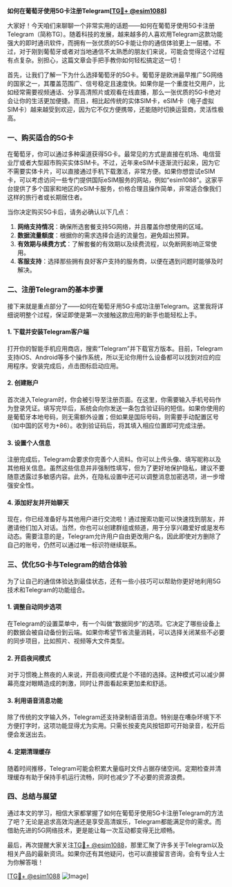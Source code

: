**如何在葡萄牙使用5G卡注册Telegram[[TG💪+ @esim1088](https://t.me/s/esim1088)]**

大家好！今天咱们来聊聊一个非常实用的话题——如何在葡萄牙使用5G卡注册Telegram（简称TG）。随着科技的发展，越来越多的人喜欢用Telegram这款功能强大的即时通讯软件，而拥有一张优质的5G卡能让你的通信体验更上一层楼。不过，对于刚到葡萄牙或者对当地通信不太熟悉的朋友们来说，可能会觉得这个过程有点复杂。别担心，这篇文章会手把手教你如何轻松搞定这一切！

首先，让我们了解一下为什么选择葡萄牙的5G卡。葡萄牙是欧洲最早推广5G网络的国家之一，其覆盖范围广、信号稳定且速度快。如果你是一个重度社交用户，比如经常需要视频通话、分享高清照片或观看在线直播，那么一张优质的5G卡绝对会让你的生活更加便捷。而且，相比起传统的实体SIM卡，eSIM卡（电子虚拟SIM卡）越来越受到欢迎，因为它不仅方便携带，还能随时切换运营商，灵活性极高。

### 一、购买适合的5G卡

在葡萄牙，你可以通过多种渠道获得5G卡。最常见的方式是直接在机场、电信营业厅或者大型超市购买实体SIM卡。不过，近年来eSIM卡逐渐流行起来，因为它不需要实体卡片，可以直接通过手机下载激活，非常方便。如果你想尝试eSIM卡，可以考虑访问一些专门提供国际eSIM服务的网站，例如“esim1088”。这家平台提供了多个国家和地区的eSIM卡服务，价格合理且操作简单，非常适合像我们这样的旅行者或长期居住者。

当你决定购买5G卡后，请务必确认以下几点：
1. **网络支持情况**：确保所选套餐支持5G网络，并且覆盖你想使用的区域。
2. **数据流量额度**：根据你的需求选择合适的流量包，避免超出预算。
3. **有效期与续费方式**：了解套餐的有效期以及续费流程，以免断网影响正常使用。
4. **客服支持**：选择那些拥有良好客户支持的服务商，以便在遇到问题时能够及时解决。

### 二、注册Telegram的基本步骤

接下来就是重点部分了——如何在葡萄牙用5G卡成功注册Telegram。这里我将详细说明整个过程，保证即使是第一次接触这款应用的新手也能轻松上手。

#### 1. 下载并安装Telegram客户端

打开你的智能手机应用商店，搜索“Telegram”并下载官方版本。目前，Telegram支持iOS、Android等多个操作系统，所以无论你用什么设备都可以找到对应的应用程序。安装完成后，点击图标启动应用。

#### 2. 创建账户

首次进入Telegram时，你会被引导至注册页面。在这里，你需要输入手机号码作为登录凭证。填写完毕后，系统会向你发送一条包含验证码的短信。如果你使用的是葡萄牙本地号码，则无需额外设置；但如果是国际号码，则需要手动配置区号（如中国的区号为+86）。收到验证码后，将其填入相应位置即可完成注册。

#### 3. 设置个人信息

注册完成后，Telegram会要求你完善个人资料。你可以上传头像、填写昵称以及其他相关信息。虽然这些信息并非强制性填写，但为了更好地保护隐私，建议不要随意透露过多敏感内容。此外，在隐私设置中还可以调整消息加密选项，进一步增强安全性。

#### 4. 添加好友并开始聊天

现在，你已经准备好与其他用户进行交流啦！通过搜索功能可以快速找到朋友，并邀请他们加入对话。当然，你也可以创建群组或频道，用于分享兴趣爱好或是发布动态。需要注意的是，Telegram允许用户自由更改用户名，因此即使对方删除了自己的账号，仍然可以通过唯一标识符继续联系。

### 三、优化5G卡与Telegram的结合体验

为了让自己的通信体验达到最佳状态，还有一些小技巧可以帮助你更好地利用5G技术和Telegram的功能组合。

#### 1. 调整自动同步选项

在Telegram的设置菜单中，有一个叫做“数据同步”的选项。它决定了哪些设备上的数据会被自动备份到云端。如果你希望节省流量消耗，可以选择关闭某些不必要的同步项目，比如照片、视频等大文件类型。

#### 2. 开启夜间模式

对于习惯晚上熬夜的人来说，开启夜间模式是个不错的选择。这种模式可以减少屏幕亮度对眼睛造成的刺激，同时让界面看起来更加柔和舒适。

#### 3. 利用语音消息功能

除了传统的文字输入外，Telegram还支持录制语音消息。特别是在嘈杂环境下不方便打字时，这项功能显得尤为实用。只需长按麦克风按钮即可开始录音，松开后便会发送出去。

#### 4. 定期清理缓存

随着时间推移，Telegram可能会积累大量临时文件占据存储空间。定期检查并清理缓存有助于保持手机运行流畅，同时也减少了不必要的资源浪费。

### 四、总结与展望

通过本文的学习，相信大家都掌握了如何在葡萄牙使用5G卡注册Telegram的方法了吧？无论是追求高效沟通还是享受高清娱乐，Telegram都能满足你的需求。而借助先进的5G网络技术，更是能让每一次互动都变得无比顺畅。

最后，再次提醒大家关注[TG💪+ @esim1088](https://t.me/s/esim1088)，那里汇聚了许多关于Telegram以及相关产品的最新资讯。如果你还有其他疑问，也可以直接留言咨询，会有专业人士为你解答哦！

[[TG💪+ @esim1088](https://t.me/s/esim1088) ![Image](https://i.postimg.cc/4NQfJmqS/Snipaste-2025-05-13-00-14-12.png)]